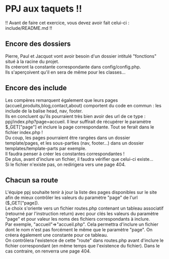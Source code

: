 # PPJ aux taquets !!

!! Avant de faire cet exercice, vous devez avoir fait celui-ci : include/README.md !! 

## Encore des dossiers
Pierre, Paul et Jacquot vont avoir besoin d'un dossier intitulé "fonctions" situé à la racine du projet.<br>
Ils créeront la constante correspondante dans config/config.php.<br>
Ils s'aperçoivent qu'il en sera de même pour les classes...<br>

## Encore des include
Les compères remarquent également que leurs pages (accueil,produits,blog,contact,about) comportent du code en commun : les include de la balise head, nav, footer.<br>
Ils en concluent qu'ils pourraient très bien avoir des url de ce type : ppj/index.php?page=accueil. Il leur suffirait de récupérer le paramètre $_GET["page"] et inclure la page correspondante. Tout se ferait dans le fichier index.php !<br> Du coup, les pages pourraient être rangées dans un dossier template/pages, et les sous-parties (nav, footer...) dans un dossier templates/template-parts par exemple.<br>Il faudra penser à créer les constantes correspondantes !<br> De plus, avant d'inclure un fichier, il faudra vérifier que celui-ci existe...<br>
Si le fichier n'existe pas, on redirigera vers une page 404.<br>

## Chacun sa route
L'équipe ppj souhaite tenir à jour la liste des pages disponibles sur le site afin de mieux contrôler les valeurs du paramètre "page" de l'url ($_GET["page]).<br>
Le choix s'oriente vers un fichier routes.php contenant un tableau associatif (retourné par l'instruction return) avec pour clés les valeurs du paramètre "page" et pour valeur les noms des fichiers correspondants à inclure.<br> Par exemple, "accueil"=>"accueil.php". Cela permettra d'inclure un fichier dont le nom n'est pas forcément le même que le paramètre "page". On créera également une constante pour ce tableau.<br>On contrôlera l'existence de cette "route" dans routes.php avant d'inclure le fichier correspondant (en même temps que l'existence du fichier). Dans le cas contraire, on renverra une page 404.<br>